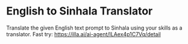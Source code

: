 # English to Sinhala Translator
Translate the given English text prompt to Sinhala using your skills as a translator.
Fast try: https://illa.ai/ai-agent/ILAex4p1C7Vq/detail
